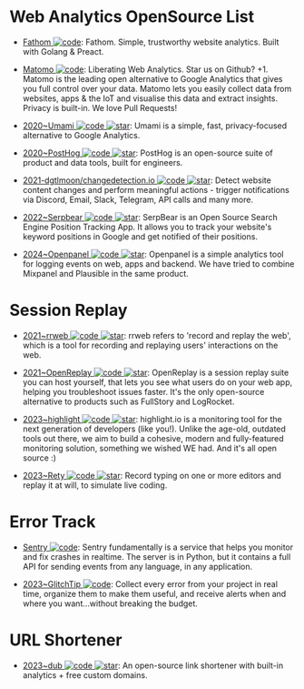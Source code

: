 # Web Analytics OpenSource List

- [Fathom ![code](https://ng-tech.icu/assets/code.svg)](https://github.com/usefathom/fathom): Fathom. Simple, trustworthy website analytics. Built with Golang & Preact.

- [Matomo ![code](https://ng-tech.icu/assets/code.svg)](https://github.com/matomo-org/matomo): Liberating Web Analytics. Star us on Github? +1. Matomo is the leading open alternative to Google Analytics that gives you full control over your data. Matomo lets you easily collect data from websites, apps & the IoT and visualise this data and extract insights. Privacy is built-in. We love Pull Requests!

- [2020~Umami ![code](https://ng-tech.icu/assets/code.svg) ![star](https://img.shields.io/github/stars/umami-software/umami)](https://github.com/umami-software/umami): Umami is a simple, fast, privacy-focused alternative to Google Analytics.

- [2020~PostHog ![code](https://ng-tech.icu/assets/code.svg) ![star](https://img.shields.io/github/stars/PostHog/posthog)](https://github.com/PostHog/posthog): PostHog is an open-source suite of product and data tools, built for engineers.

- [2021-dgtlmoon/changedetection.io ![code](https://ng-tech.icu/assets/code.svg) ![star](https://img.shields.io/github/stars/dgtlmoon/changedetection.io)](https://github.com/dgtlmoon/changedetection.io): Detect website content changes and perform meaningful actions - trigger notifications via Discord, Email, Slack, Telegram, API calls and many more.

- [2022~Serpbear ![code](https://ng-tech.icu/assets/code.svg) ![star](https://img.shields.io/github/stars/2022-towfiqi/serpbear)](https://github.com/2022-towfiqi/serpbear): SerpBear is an Open Source Search Engine Position Tracking App. It allows you to track your website's keyword positions in Google and get notified of their positions.

- [2024~Openpanel ![code](https://ng-tech.icu/assets/code.svg) ![star](https://img.shields.io/github/stars/Openpanel-dev/openpanel)](https://github.com/Openpanel-dev/openpanel): Openpanel is a simple analytics tool for logging events on web, apps and backend. We have tried to combine Mixpanel and Plausible in the same product.

# Session Replay

- [2021~rrweb ![code](https://ng-tech.icu/assets/code.svg) ![star](https://img.shields.io/github/stars/rrweb-io/rrweb)](https://github.com/rrweb-io/rrweb): rrweb refers to 'record and replay the web', which is a tool for recording and replaying users' interactions on the web.

- [2021~OpenReplay ![code](https://ng-tech.icu/assets/code.svg) ![star](https://img.shields.io/github/stars/openreplay/openreplay)](https://github.com/openreplay/openreplay): OpenReplay is a session replay suite you can host yourself, that lets you see what users do on your web app, helping you troubleshoot issues faster. It's the only open-source alternative to products such as FullStory and LogRocket.

- [2023~highlight ![code](https://ng-tech.icu/assets/code.svg) ![star](https://img.shields.io/github/stars/highlight/highlight)](https://github.com/highlight/highlight): highlight.io is a monitoring tool for the next generation of developers (like you!). Unlike the age-old, outdated tools out there, we aim to build a cohesive, modern and fully-featured monitoring solution, something we wished WE had. And it's all open source :)

- [2023~Rety ![code](https://ng-tech.icu/assets/code.svg) ![star](https://img.shields.io/github/stars/leaverou/rety)](https://github.com/leaverou/rety): Record typing on one or more editors and replay it at will, to simulate live coding.

# Error Track

- [Sentry ![code](https://ng-tech.icu/assets/code.svg)](https://github.com/getsentry/sentry): Sentry fundamentally is a service that helps you monitor and fix crashes in realtime. The server is in Python, but it contains a full API for sending events from any language, in any application.

- [2023~GlitchTip ![code](https://ng-tech.icu/assets/code.svg)](https://glitchtip.com/): Collect every error from your project in real time, organize them to make them useful, and receive alerts when and where you want...without breaking the budget.

# URL Shortener

- [2023~dub ![code](https://ng-tech.icu/assets/code.svg) ![star](https://img.shields.io/github/stars/steven-tey/dub)](https://github.com/steven-tey/dub): An open-source link shortener with built-in analytics + free custom domains.

